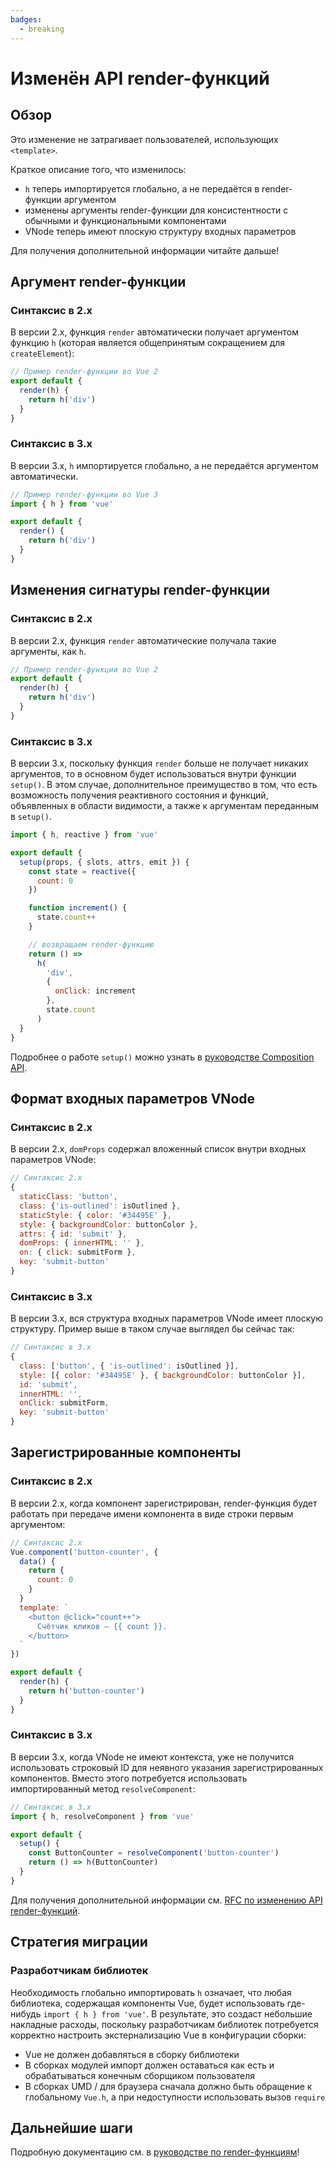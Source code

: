 ```yaml
---
badges:
  - breaking
---
```


# Изменён API render-функций <MigrationBadges :badges="$frontmatter.badges" />

## Обзор

Это изменение не затрагивает пользователей, использующих `<template>`.

Краткое описание того, что изменилось:

- `h` теперь импортируется глобально, а не передаётся в render-функции аргументом
- изменены аргументы render-функции для консистентности с обычными и функциональными компонентами
- VNode теперь имеют плоскую структуру входных параметров

Для получения дополнительной информации читайте дальше!

## Аргумент render-функции

### Синтаксис в 2.x

В версии 2.x, функция `render` автоматически получает аргументом функцию `h` (которая является общепринятым сокращением для `createElement`):

```js
// Пример render-функции во Vue 2
export default {
  render(h) {
    return h('div')
  }
}
```

### Синтаксис в 3.x

В версии 3.x, `h` импортируется глобально, а не передаётся аргументом автоматически.

```js
// Пример render-функции во Vue 3
import { h } from 'vue'

export default {
  render() {
    return h('div')
  }
}
```

## Изменения сигнатуры render-функции

### Синтаксис в 2.x

В версии 2.x, функция `render` автоматические получала такие аргументы, как `h`.

```js
// Пример render-функции во Vue 2
export default {
  render(h) {
    return h('div')
  }
}
```

### Синтаксис в 3.x

В версии 3.x, поскольку функция `render` больше не получает никаких аргументов, то в основном будет использоваться внутри функции `setup()`. В этом случае, дополнительное преимущество в том, что есть возможность получения реактивного состояния и функций, объявленных в области видимости, а также к аргументам переданным в `setup()`.

```js
import { h, reactive } from 'vue'

export default {
  setup(props, { slots, attrs, emit }) {
    const state = reactive({
      count: 0
    })

    function increment() {
      state.count++
    }

    // возвращаем render-функцию
    return () =>
      h(
        'div',
        {
          onClick: increment
        },
        state.count
      )
  }
}
```

Подробнее о работе `setup()` можно узнать в [руководстве Composition API](../composition-api-introduction.md).

## Формат входных параметров VNode

### Синтаксис в 2.x

В версии 2.x, `domProps` содержал вложенный список внутри входных параметров VNode:

```js
// Синтаксис 2.x
{
  staticClass: 'button',
  class: {'is-outlined': isOutlined },
  staticStyle: { color: '#34495E' },
  style: { backgroundColor: buttonColor },
  attrs: { id: 'submit' },
  domProps: { innerHTML: '' },
  on: { click: submitForm },
  key: 'submit-button'
}
```

### Синтаксис в 3.x

В версии 3.x, вся структура входных параметров VNode имеет плоскую структуру. Пример выше в таком случае выглядел бы сейчас так:

```js
// Синтаксис в 3.x
{
  class: ['button', { 'is-outlined': isOutlined }],
  style: [{ color: '#34495E' }, { backgroundColor: buttonColor }],
  id: 'submit',
  innerHTML: '',
  onClick: submitForm,
  key: 'submit-button'
}
```

## Зарегистрированные компоненты

### Синтаксис в 2.x

В версии 2.x, когда компонент зарегистрирован, render-функция будет работать при передаче имени компонента в виде строки первым аргументом:

```js
// Синтаксис 2.x
Vue.component('button-counter', {
  data() {
    return {
      count: 0
    }
  }
  template: `
    <button @click="count++">
      Счётчик кликов — {{ count }}.
    </button>
  `
})

export default {
  render(h) {
    return h('button-counter')
  }
}
```

### Синтаксис в 3.x

В версии 3.x, когда VNode не имеют контекста, уже не получится использовать строковый ID для неявного указания зарегистрированных компонентов. Вместо этого потребуется использовать импортированный метод `resolveComponent`:

```js
// Синтаксис в 3.x
import { h, resolveComponent } from 'vue'

export default {
  setup() {
    const ButtonCounter = resolveComponent('button-counter')
    return () => h(ButtonCounter)
  }
}
```

Для получения дополнительной информации см. [RFC по изменению API render-функций](https://github.com/vuejs/rfcs/blob/master/active-rfcs/0008-render-function-api-change.md#context-free-vnodes).

## Стратегия миграции

### Разработчикам библиотек

Необходимость глобально импортировать `h` означает, что любая библиотека, содержащая компоненты Vue, будет использовать где-нибудь `import { h } from 'vue'`. В результате, это создаст небольшие накладные расходы, поскольку разработчикам библиотек потребуется корректно настроить экстернализацию Vue в конфигурации сборки:

- Vue не должен добавляться в сборку библиотеки
- В сборках модулей импорт должен оставаться как есть и обрабатываться конечным сборщиком пользователя
- В сборках UMD / для браузера сначала должно быть обращение к глобальному `Vue.h`, а при недоступности использовать вызов `require`

## Дальнейшие шаги

Подробную документацию см. в [руководстве по render-функциям](../render-function.md)!
